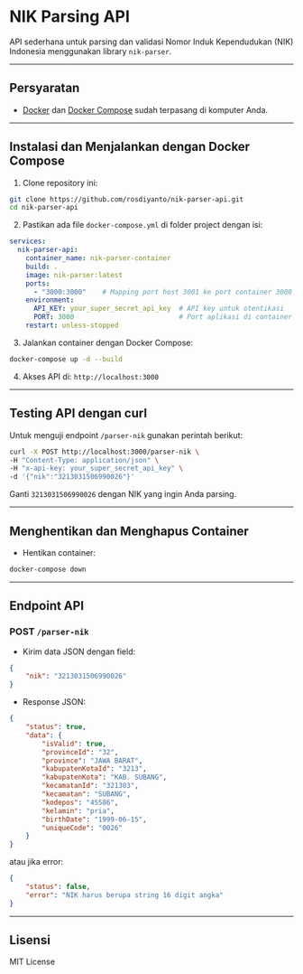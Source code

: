 
# NIK Parsing API

API sederhana untuk parsing dan validasi Nomor Induk Kependudukan (NIK) Indonesia menggunakan library `nik-parser`.

---

## Persyaratan

- [Docker](https://www.docker.com/get-started) dan [Docker Compose](https://docs.docker.com/compose/install/) sudah terpasang di komputer Anda.

---

## Instalasi dan Menjalankan dengan Docker Compose

1. Clone repository ini:

```bash
git clone https://github.com/rosdiyanto/nik-parser-api.git
cd nik-parser-api
```

2. Pastikan ada file `docker-compose.yml` di folder project dengan isi:

```yaml
services:
  nik-parser-api:
    container_name: nik-parser-container
    build: .
    image: nik-parser:latest
    ports:
      - "3000:3000"    # Mapping port host 3001 ke port container 3000
    environment:
      API_KEY: your_super_secret_api_key  # API key untuk otentikasi
      PORT: 3000                          # Port aplikasi di container
    restart: unless-stopped
```

3. Jalankan container dengan Docker Compose:

```bash
docker-compose up -d --build
```

4. Akses API di: `http://localhost:3000`

---

## Testing API dengan curl

Untuk menguji endpoint `/parser-nik` gunakan perintah berikut:

```bash
curl -X POST http://localhost:3000/parser-nik \
-H "Content-Type: application/json" \
-H "x-api-key: your_super_secret_api_key" \
-d '{"nik":"3213031506990026"}'

```

Ganti `3213031506990026` dengan NIK yang ingin Anda parsing.

---

## Menghentikan dan Menghapus Container

- Hentikan container:

```bash
docker-compose down
```

---

## Endpoint API

### POST `/parser-nik`

- Kirim data JSON dengan field:

```json
{
    "nik": "3213031506990026"
}
```

- Response JSON:

```json
{
    "status": true,
    "data": {
        "isValid": true,
        "provinceId": "32",
        "province": "JAWA BARAT",
        "kabupatenKotaId": "3213",
        "kabupatenKota": "KAB. SUBANG",
        "kecamatanId": "321303",
        "kecamatan": "SUBANG",
        "kodepos": "45586",
        "kelamin": "pria",
        "birthDate": "1999-06-15",
        "uniqueCode": "0026"
    }
}
```

atau jika error:

```json
{
    "status": false,
    "error": "NIK harus berupa string 16 digit angka"
}
```

---

## Lisensi

MIT License
